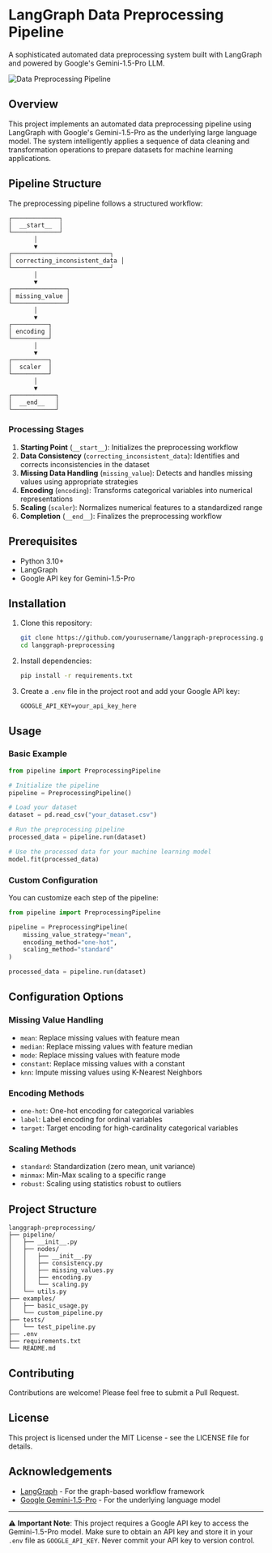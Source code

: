 # LangGraph Data Preprocessing Pipeline

A sophisticated automated data preprocessing system built with LangGraph and powered by Google's Gemini-1.5-Pro LLM.

![Data Preprocessing Pipeline](https://images.unsplash.com/photo-1607798748738-b15c40d33d57?ixlib=rb-4.0.3&ixid=M3wxMjA3fDB8MHxwaG90by1wYWdlfHx8fGVufDB8fHx8fA%3D%3D&auto=format&fit=crop&w=2070&q=80)

## Overview

This project implements an automated data preprocessing pipeline using LangGraph with Google's Gemini-1.5-Pro as the underlying large language model. The system intelligently applies a sequence of data cleaning and transformation operations to prepare datasets for machine learning applications.

## Pipeline Structure

The preprocessing pipeline follows a structured workflow:

```
┌─────────────┐
│  __start__  │
└─────────────┘
       │
       ▼
┌───────────────────────────┐
│ correcting_inconsistent_data │
└───────────────────────────┘
       │
       ▼
┌───────────────┐
│ missing_value │
└───────────────┘
       │
       ▼
┌──────────┐
│ encoding │
└──────────┘
       │
       ▼
┌──────────┐
│  scaler  │
└──────────┘
       │
       ▼
┌────────────┐
│  __end__   │
└────────────┘
```

### Processing Stages

1. **Starting Point** (`__start__`): Initializes the preprocessing workflow
2. **Data Consistency** (`correcting_inconsistent_data`): Identifies and corrects inconsistencies in the dataset
3. **Missing Data Handling** (`missing_value`): Detects and handles missing values using appropriate strategies
4. **Encoding** (`encoding`): Transforms categorical variables into numerical representations
5. **Scaling** (`scaler`): Normalizes numerical features to a standardized range
6. **Completion** (`__end__`): Finalizes the preprocessing workflow

## Prerequisites

- Python 3.10+
- LangGraph
- Google API key for Gemini-1.5-Pro

## Installation

1. Clone this repository:
   ```bash
   git clone https://github.com/yourusername/langgraph-preprocessing.git
   cd langgraph-preprocessing
   ```

2. Install dependencies:
   ```bash
   pip install -r requirements.txt
   ```

3. Create a `.env` file in the project root and add your Google API key:
   ```
   GOOGLE_API_KEY=your_api_key_here
   ```

## Usage

### Basic Example

```python
from pipeline import PreprocessingPipeline

# Initialize the pipeline
pipeline = PreprocessingPipeline()

# Load your dataset
dataset = pd.read_csv("your_dataset.csv")

# Run the preprocessing pipeline
processed_data = pipeline.run(dataset)

# Use the processed data for your machine learning model
model.fit(processed_data)
```

### Custom Configuration

You can customize each step of the pipeline:

```python
from pipeline import PreprocessingPipeline

pipeline = PreprocessingPipeline(
    missing_value_strategy="mean",
    encoding_method="one-hot",
    scaling_method="standard"
)

processed_data = pipeline.run(dataset)
```

## Configuration Options

### Missing Value Handling
- `mean`: Replace missing values with feature mean
- `median`: Replace missing values with feature median
- `mode`: Replace missing values with feature mode
- `constant`: Replace missing values with a constant
- `knn`: Impute missing values using K-Nearest Neighbors

### Encoding Methods
- `one-hot`: One-hot encoding for categorical variables
- `label`: Label encoding for ordinal variables
- `target`: Target encoding for high-cardinality categorical variables

### Scaling Methods
- `standard`: Standardization (zero mean, unit variance)
- `minmax`: Min-Max scaling to a specific range
- `robust`: Scaling using statistics robust to outliers

## Project Structure

```
langgraph-preprocessing/
├── pipeline/
│   ├── __init__.py
│   ├── nodes/
│   │   ├── __init__.py
│   │   ├── consistency.py
│   │   ├── missing_values.py
│   │   ├── encoding.py
│   │   └── scaling.py
│   └── utils.py
├── examples/
│   ├── basic_usage.py
│   └── custom_pipeline.py
├── tests/
│   └── test_pipeline.py
├── .env
├── requirements.txt
└── README.md
```

## Contributing

Contributions are welcome! Please feel free to submit a Pull Request.

## License

This project is licensed under the MIT License - see the LICENSE file for details.

## Acknowledgements

- [LangGraph](https://github.com/langchain-ai/langgraph) - For the graph-based workflow framework
- [Google Gemini-1.5-Pro](https://deepmind.google/technologies/gemini/) - For the underlying language model

---

⚠️ **Important Note**: This project requires a Google API key to access the Gemini-1.5-Pro model. Make sure to obtain an API key and store it in your `.env` file as `GOOGLE_API_KEY`. Never commit your API key to version control.